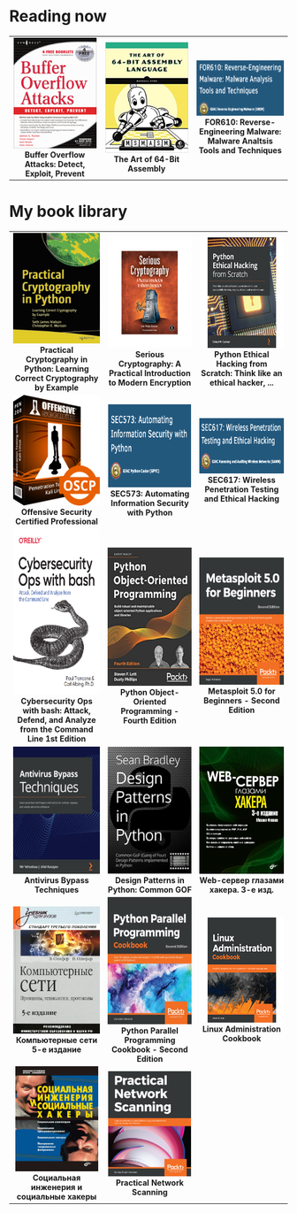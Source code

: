 <h1>Reading now</h1>

<table>
    <tr>
      <td align="center" width="200">
        <a href="https://www.amazon.com/Buffer-Overflow-Attacks-Exploit-Prevent-ebook/dp/B002C1B7SE">
            <img  src="./resources/BufferOverflowAttacks.png" width="150" height="200" />
        </a>
        <b>
          Buffer Overflow Attacks: Detect, Exploit, Prevent
        </b>
      </td>
      <td align="center" width="200">
        <a href="https://www.amazon.com/Art-64-Bit-Assembly-Language-ebook/dp/B08H177DFB/ref=sr_1_1?keywords=The+Art+of+64-Bit+Assembly&qid=1637829087&qsid=141-2839033-0258623&s=digital-text&sr=1-1&sres=B08H177DFB%2CB00XYVZNHC&srpt=ABIS_BOOK">
            <img  src="./resources/MASM.jpg" width="150" height="200" />
        </a>
        <br>
        <b>
            The Art of 64-Bit Assembly
        </b>
      </td>
      <td align="center" width="200">
        <a href="https://www.sans.org/cyber-security-courses/reverse-engineering-malware-malware-analysis-tools-techniques/">
            <img  src="./resources/FOR610.png" width="200" height="100" />
        </a>
        <br>
        <b>
            FOR610: Reverse-Engineering Malware: Malware Analtsis Tools and Techniques
        </b>
      </td>
    </tr>
</table>


<h1>My book library</h1>

<table>
  <tr>
      <td align="center" width="200">
        <a href="https://www.amazon.com/    Practical-Cryptography-Python-Learning-Correct/dp/1484248996">
            <img  src="./resources/PracticalCrypto.svg" width="200" height="200" />
        </a>
        <b>
          Practical Cryptography in Python: Learning Correct Cryptography by Example
        </b>
      </td>
      <td align="center" width="200">
        <a href="https://www.amazon.com/            Serious-Cryptography-Practical-Introduction-Encryption/dp/1593278268">
          <img  src="./resources/SeriousCryptography.png" width="200" height="200"/>
        </a>
        <b>
            Serious Cryptography: A Practical Introduction to Modern    Encryption
        </b>
      </td>
        <td align="center" width="200">
            <a href="https://www.amazon.com/Python-Ethical-Hacking-Scratch-successfully/dp/1838829504/ref=sr_1_1?keywords=Python+Ethical+Hacking+from+Scratch%3A+Think+like+an+ethical+hacker&qid=1637829205&qsid=141-2839033-0258623&s=books&sr=1-1&sres=1838829504&srpt=ABIS_BOOK">
              <img  src="./resources/EthicalHackingFromScratch.png" width="200"     height="200" />
            </a>
            <b>
                Python Ethical Hacking from Scratch: Think like an ethical hacker, ...
            </b>
        </td>
      <tr>
        <td align="center" width="200">
            <a href="https://www.offensive-security.com/pwk-oscp/">
              <img  src="./resources/OSCP.png" width="200"     height="200" />
            </a>
            <b>
                Offensive Security Certified Professional
            </b>
        </td>
        <td align="center" width="200">
            <a href="https://www.sans.org/cyber-security-courses/automating-information-security-with-python/">
              <img  src="./resources/SEC573.png" width="150" height="150" />
            </a>
            <b>
                SEC573: Automating Information Security with Python
            </b>
        </td>
        <td align="center" width="200">
            <a href="https://www.sans.org/cyber-security-courses/wireless-penetration-testing-ethical-hacking/">
              <img  src="./resources/SEC617.png" width="200" height="100" />
            </a>
            <b>
                SEC617: Wireless Penetration Testing and Ethical Hacking
            </b>
        </td>
      </tr>
        <td align="center" width="200">
            <a href="https://www.amazon.com/Cybersecurity-Ops-bash-Analyze-Command/dp/1492041319">
              <img  src="./resources/CyberOpsWithBash.png" width="300" height="300" />
            </a>
            <b>
                Cybersecurity Ops with bash: Attack, Defend, and Analyze from the Command Line 1st Edition 
            </b>
        </td>
        <td align="center" width="200">
            <a href="https://www.packtpub.com/product/python-object-oriented-programming-fourth-edition/9781801077262">
              <img  src="./resources/PythonOOP.jpg" width="300" height="250" />
            </a>
            <b>
                Python Object-Oriented Programming - Fourth Edition 
            </b>
        </td>
        <td align="center" width="200">
            <a href="https://www.packtpub.com/product/metasploit-5-0-for-beginners-second-edition/9781838982669">
              <img  src="./resources/Metasploit5.png" width="300" height="230" />
            </a>
            <b>
                Metasploit 5.0 for Beginners - Second Edition
            </b>
        </td>
    </tr>
    <tr>
        <td align="center" width="200">
            <a href="https://www.amazon.com/Antivirus-Bypass-Techniques-practical-techniques/dp/1801079749">
              <img  src="./resources/AntivirusBypassTech.jpg" width="300" height="230" />
            </a>
            <b>
                Antivirus Bypass Techniques
            </b>
        </td>
        <td align="center" width="200">
            <a href="https://www.amazon.com/    Design-Patterns-Python-Common-implemented-ebook/dp/B08Z282SBC/  ref=sr_1_2?keywords=Design+patterns+in+python&qid=1637791780& qsid=141-2839033-0258623&s=books&sr=1-2& sres=1789615852%2CB08Z282SBC%2C1784398780%2C1096719932%2C1788837487%2C14 92052205%2C1491946008%2CB00HZ41PGC%2C144939292X%2C0521540518%2C153771394 9%2C1617296279%2C1492075337%2C1118290275%2C0201633612%2C1492051365&  srpt=ABIS_BOOK">
                <img  src="./resources/DesignPatternsInPython.jpg" width="300"    height="230" />
            </a>
            <b>
                Design Patterns in Python: Common GOF
            </b>
        </td>
        <td align="center" width="200">
            <a href="https://bhv.ru/product/web-server-glazami-hakera-3-e-izd/">
                <img  src="./resources/FlenovWebServer.jpg" width="300"    height="230" />
            </a>
            <b>
                Web-сервер глазами хакера. 3-е изд.
            </b>
        </td>
    </tr>
    <tr>
        <td align="center" width="200">
            <a>
                <img  src="./resources/Olifer.png" width="300"    height="230" />
            </a>
            <b>
                Компьютерные сети 5-е издание
            </b>
        </td>
        <td align="center" width="200">
            <a href="https://www.packtpub.com/product/python-parallel-programming-cookbook-second-edition/9781789533736">
                <img  src="./resources/PythonParallelProgramming.jpg" width="300"    height="230" />
            </a>
            <b>
                Python Parallel Programming Cookbook - Second Edition 
            </b>
        </td>
        <td align="center" width="200">
            <a href="https://www.packtpub.com/product/linux-administration-cookbook/9781789342529">
                <img  src="./resources/LinuxAdministration.png" width="200"    height="190" />
            </a>
            <b>
                Linux Administration Cookbook 
            </b>
        </td>
    </tr>
    <tr>
        <td align="center" width="200">
            <a href="https://www.litres.ru/igor-simdyanov/socialnaya-inzheneriya-i-socialnye-hakery/otzivi/">
                <img  src="./resources/SocialEngineering.jpg" width="150"    height="190" />
            </a>
            <b>
                Социальная инженерия и социальные хакеры
            </b>
        </td>
        <td align="center" width="200">
            <a href="https://www.amazon.com/Practical-Network-Scanning-vulnerabilities-standard/dp/1788839234">
                <img  src="./resources/PracticalNetworkScanning.png" width="150"    height="190" />
            </a>
            <b>
                Practical Network Scanning
            </b>
        </td>
    </tr>


</table>  
